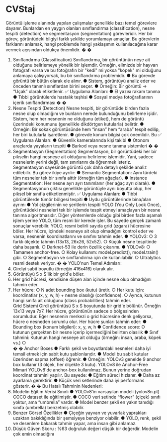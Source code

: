 # CVStaj
Görüntü işleme alanında yapılan çalışmalar genellikle bazı temel görevlere dayanır. 
Bunlardan en yaygın olanları sınıflandırma (classification), nesne tespiti (detection) ve 
segmentasyon (segmentation) görevleridir. Her bir görev, görüntüdeki bilgiyi farklı şekilde 
yorumlamayı amaçlar. Bu görevlerin farklarını anlamak, hangi problemde hangi yaklaşımın 
kullanılacağına karar vermek açısından oldukça önemlidir. 
�
�
 1. Sınıflandırma (Classification) 
Sınıflandırma, bir görüntünün neye ait olduğunu belirlemeye yönelik bir işlemdir. Örneğin, 
elimizde bir hayvan fotoğrafı varsa ve bu fotoğrafın bir "kedi" mi yoksa "köpek" mi olduğunu 
anlamaya çalışıyorsak, bu bir sınıflandırma problemidir. 
● Bu görevde görüntü bir bütün olarak ele alınır. 
● Sistem, görüntüyü analiz eder ve önceden tanımlı sınıflardan birini seçer. 
● Örneğin: Bir görüntü → “Uçak” olarak etiketlenir. 
✅
 Uygulama Alanları: 
● El yazısı rakam tanıma 
● Tıbbi görüntülerde hastalık teşhisi 
● Sosyal medya fotoğraflarının içerik sınıflandırması 
�
�
 2. Nesne Tespiti (Detection) 
Nesne tespiti, bir görüntüde birden fazla nesne olup olmadığını ve bunların nerede 
bulunduğunu belirleme işidir. Sistem, hem her nesnenin ne olduğunu (etiket), hem de 
görüntü üzerindeki konumunu (genellikle dikdörtgen kutularla) belirtir. 
● Örneğin: Bir sokak görüntüsünde hem “insan” hem “araba” tespit edilip, her biri 
kutularla işaretlenir. 
● 
görevde konum bilgisi çok önemlidir. 
Bu 
✅
 Uygulama Alanları: 
● Güvenlik kameralarında kişi takibi 
● Otonom araçlarda yayaların tespiti 
● Barkod veya nesne tanıma sistemleri 
�
�
 3. Segmentasyon (Segmentation) 
Segmentasyon, bir görüntüdeki her bir pikselin hangi nesneye ait olduğunu belirleme 
işlemidir. Yani, sadece nesnelerin yerini değil, tam sınırlarını da öğrenmek isteriz. 
Segmentasyon sayesinde görüntü çok daha detaylı şekilde analiz edilebilir. 
Bu görev ikiye ayrılır: 
● Semantic Segmentation: Aynı türdeki tüm nesneler tek bir sınıfa aittir (örneğin tüm 
ağaçlar). 
● Instance Segmentation: Her nesne ayrı ayrı tanımlanır (her ağaç ayrı olarak). 
● Segmentasyonun çıktısı genellikle görüntüyle aynı boyutta olup, her piksel bir sınıfla 
etiketlenmiştir. 
✅
 Uygulama Alanları: 
● Tıbbi görüntülerde tümör bölgesi tespiti 
● Uydu görüntülerinde bina/alan ayrımı 
● Yol çizgilerinin ve şeritlerin tespiti 
YOLO (You Only Look Once), görüntüdeki nesneleri tek bir işlemde tespit etmeyi 
amaçlayan bir nesne tanıma algoritmasıdır. Diğer yöntemlerde olduğu gibi birden fazla 
aşamalı işlem yerine YOLO, tüm resmi bir kerede işler. Bu sayede gerçek zamanlı sonuçlar 
verebilir. 
YOLO, resmi belirli sayıda grid (ızgara) hücresine böler. Her hücre, içindeki nesneye ait 
olup olmadığını kontrol eder ve varsa, nesnenin koordinatlarını ve sınıfını tahmin eder. 
● YOLOv3: 
○ 3 farklı ölçekte tahmin (13x13, 26x26, 52x52). 
○ Küçük nesne tespitinde daha başarılı. 
○ Darknet-53 ile derin özellik çıkarımı. 
● YOLOv8: 
○ Tamamen anchor-free. 
○ Kolay kullanım: model.predict(), model.train() gibi. 
○ Segmentasyon ve sınıflandırma için de kullanılabilir. 
○ Ultralytics resmi destek veriyor. 
�
�
 YOLO’nun Temel Adımları: 
1. Girdiyi sabit boyutlu (örneğin 416x416) olarak alır. 
2. Görüntüyü S x S'lik bir grid'e böler. 
3. Her grid hücresi, kendisine düşen alan içinde nesne olup olmadığını tahmin eder. 
4. Her hücre: 
○ N adet bounding box (kutu) üretir. 
○ Her kutu için: koordinatlar (x, y, w, h) + nesne olasılığı (confidence). 
○ Ayrıca, kutunun hangi sınıfa ait olduğunu (class probabilities) tahmin eder.  
Grid Sistemi 
Girdi görüntüsü S x S boyutunda bir grid'e bölünür. Örneğin 13x13 veya 7x7. 
Her hücre, görüntünün sadece o bölgesinden sorumludur. Eğer nesnenin merkezi o grid 
hücresine denk geliyorsa, hücre o nesneden sorumlu olur. 
Her hücre şunları tahmin eder: 
● Bounding box (konum bilgileri): x, y, w, h 
● Confidence score: O kutunun gerçekten bir nesne içerip içermediğini belirten olasılık 
● Sınıf tahmini: Kutunun hangi nesneye ait olduğu (örneğin: insan, araba, köpek vs.) 
○  
�
�
 Anchor Boxes 
● Farklı şekil ve boyutlardaki nesneleri daha iyi temsil etmek için sabit kutu 
şablonlarıdır. 
● Model bu sabit kutular üzerinden sapma (offset) öğrenir. 
● Örneğin: YOLOv3 genelde 9 anchor box kullanır (3 ölçek, her ölçekte 3 kutu). 
YOLOv8 ile Anchor-Free Mimari 
YOLOv8'de anchor-box kullanılmaz. Bunun yerine doğrudan koordinat tahmini yapılır. Bu 
sayede: 
● Eğitim süreci hızlanır. 
● Daha az ayarlama gerektirir. 
● Küçük veri setlerinde daha iyi performans gösterir. 
�
�
 Bu Hatalı Tahminin Nedenleri: 
1. Modelin Eğitim Verisi Sınırlı 
● YOLOv8’in varsayılan modeli (yolov8n.pt) COCO dataset ile eğitilmiştir. 
● COCO veri setinde “flower” (çiçek) sınıfı yoktur, ama “umbrella” vardır. 
● Model benzer şekli en yakın tanıdığı sınıfa (umbrella) benzetmiş olabilir. 
2. Benzer Görsel Özellikler 
● Çiçeğin yayvan ve yuvarlak yaprakları uzaktan bakıldığında bir şemsiyeye benziyor 
olabilir. 
● YOLO, renk, şekil ve desenlere bakarak tahmin yapar, ama insan gibi anlamaz. 
3. Düşük Güven Skoru : %63 doğruluk değeri düşük bir değerdir. Modelin çok emin olmadığını
